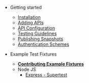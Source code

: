 - Getting started

  - [Installation](setup/install.md)
  - [Adding APIs](setup/adding-apis.md)
  - [API Configuration](setup/project-setup.md)
  - [Testing Guidelines](setup/testing-guidelines.md)
  - [Publishing Snapshots](setup/publishing-snapshots.md)
  - [Authentication Schemes](setup/authentication.md)
  
- Example Test Fixtures
  - [**Contributing Example Fixtures**](example-fixtures/contributing.md)
  - Node JS
    - [Express - Supertest](example-fixtures/node/express-js/supertest.md)
